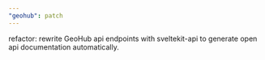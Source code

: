 ```yaml
---
"geohub": patch
---
```


refactor: rewrite GeoHub api endpoints with sveltekit-api to generate open api documentation automatically.
